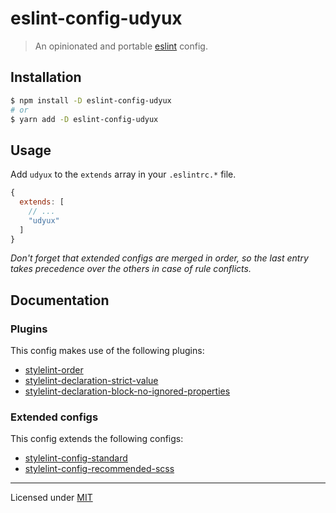 # eslint-config-udyux

> An opinionated and portable [eslint](https://eslint.org/) config.

## Installation

```bash
$ npm install -D eslint-config-udyux
# or
$ yarn add -D eslint-config-udyux
```

## Usage

Add `udyux` to the `extends` array in your `.eslintrc.*` file.

```javascript
{
  extends: [
    // ...
    "udyux"
  ]
}
```

_Don't forget that extended configs are merged in order, so the last entry takes precedence over the others in case of rule conflicts._

## Documentation

### Plugins

This config makes use of the following plugins:

- [stylelint-order](https://github.com/hudochenkov/stylelint-order)
- [stylelint-declaration-strict-value](https://github.com/AndyOGo/stylelint-declaration-strict-value)
- [stylelint-declaration-block-no-ignored-properties](https://github.com/kristerkari/stylelint-declaration-block-no-ignored-properties)

### Extended configs

This config extends the following configs:

- [stylelint-config-standard](https://github.com/stylelint/stylelint-config-standard)
- [stylelint-config-recommended-scss](https://github.com/kristerkari/stylelint-config-recommended-scss)

---

Licensed under [MIT](LICENSE)
